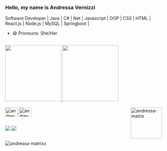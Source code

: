 ### Hello, my name is Andressa Vernizzi

Software Developer | Java | C# | Net | Javascript | OOP | CSS | HTML | React.js | Node.js | MySQL | Springboot |
- 😄 Pronouns: She/Her

##

<div>
  <a href="https://github.com/andressavernizzi">
  <img height="180em" src="https://github-readme-stats.vercel.app/api?username=andressavernizzi&show_icons=true&theme=aura&include_all_commits=true&count_private=true"/>
  <img height="180em" src="https://github-readme-stats.vercel.app/api/top-langs/?username=andressavernizzi&layout=compact&langs_count=16&theme=aura">    
</div>
<div style="display: inline_block"><br>
  <img align="center" alt="andressa-Csharp" height="30" width="40" src="https://cdn.jsdelivr.net/gh/devicons/devicon/icons/csharp/csharp-original.svg"> 
  <img align="center" alt="andressa-Csharp" height="30" width="40" src="https://cdn.jsdelivr.net/gh/devicons/devicon/icons/java/java-original.svg"> 
  <img align="right" alt="andressa-matrix" src= "https://i.pinimg.com/originals/03/4c/a0/034ca057e161874272d95b7db254fe80.gif"width="100" height="100">
</div>

##

<div>
  <a href = "mailto:andressavernizzi@hotmail.com"><img src = "https://img.shields.io/badge/Microsoft_Outlook-0078D4?style=for-the-badge&logo=microsoft-outlook&logoColor=white" target = "_blank"></a>
  <a href= "https://www.linkedin.com/in/andressa-vernizzi/" target="_blank"><img src="https://img.shields.io/badge/LinkedIn-0077B5?style=for-the-badge&logo=linkedin&logoColor=white" target="_blank"></a>
</div>

##

<div>
  <img align="center" alt="andressa-matrixx" src= "https://i.pinimg.com/originals/c5/9a/d2/c59ad2bd4ad2fbacd04017debc679ddb.gif">
</div>
